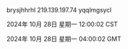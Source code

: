 brysjhhrhl 219.139.197.74 yqqlmgsycl

2024年 10月 28日 星期一 12:00:02 CST

2024年 10月 28日 星期一 04:00:02 GMT
